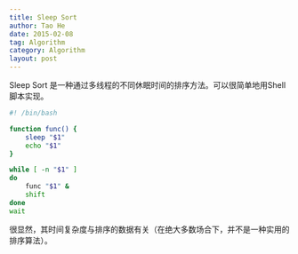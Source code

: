 ```yaml
---
title: Sleep Sort
author: Tao He
date: 2015-02-08
tag: Algorithm
category: Algorithm
layout: post
---
```


Sleep Sort 是一种通过多线程的不同休眠时间的排序方法。可以很简单地用Shell脚本实现。

~~~bash
#! /bin/bash

function func() {
    sleep "$1"
    echo "$1"
}

while [ -n "$1" ]
do
    func "$1" &
    shift
done
wait
~~~

<!--more-->

很显然，其时间复杂度与排序的数据有关（在绝大多数场合下，并不是一种实用的排序算法）。



